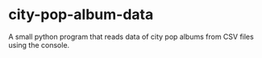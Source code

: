 # city-pop-album-data
A small python program that reads data of city pop albums from CSV files using the console.

